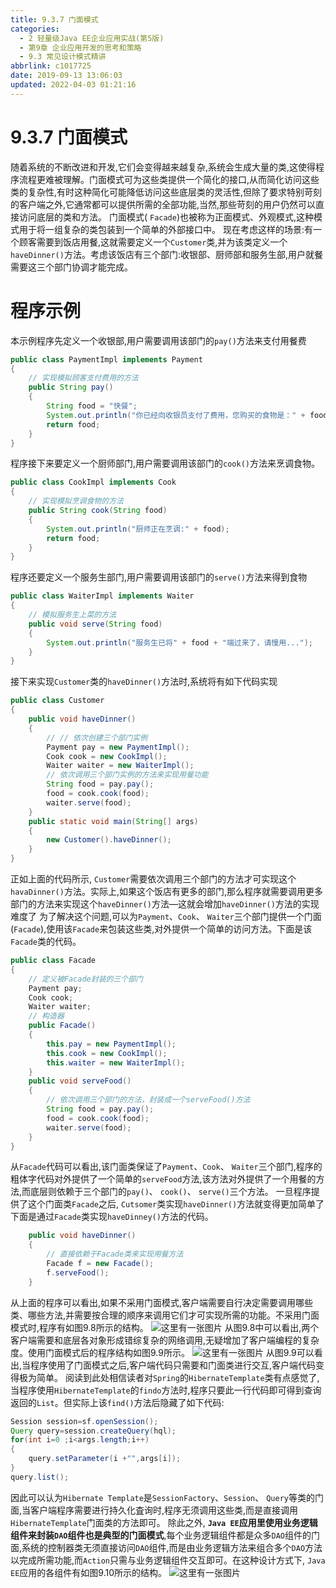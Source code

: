 ```yaml
---
title: 9.3.7 门面模式
categories: 
  - 2 轻量级Java EE企业应用实战(第5版)
  - 第9章 企业应用开发的思考和策略
  - 9.3 常见设计模式精讲
abbrlink: c1017725
date: 2019-09-13 13:06:03
updated: 2022-04-03 01:21:16
---
```

# 9.3.7 门面模式 #
随着系统的不断改进和开发,它们会变得越来越复杂,系统会生成大量的类,这使得程序流程更难被理解。门面模式可为这些类提供一个简化的接口,从而简化访问这些类的复杂性,有时这种简化可能降低访问这些底层类的灵活性,但除了要求特别苛刻的客户端之外,它通常都可以提供所需的全部功能,当然,那些苛刻的用户仍然可以直接访问底层的类和方法。
门面模式( `Facade`)也被称为正面模式、外观模式,这种模式用于将一组复杂的类包装到一个简单的外部接口中。
现在考虑这样的场景:有一个顾客需要到饭店用餐,这就需要定义一个`Customer`类,并为该类定义一个`haveDinner()`方法。考虑该饭店有三个部门:收银部、厨师部和服务生部,用户就餐需要这三个部门协调才能完成。
# 程序示例 #
本示例程序先定义一个收银部,用户需要调用该部门的`pay()`方法来支付用餐费
```java
public class PaymentImpl implements Payment
{
    // 实现模拟顾客支付费用的方法
    public String pay()
    {
        String food = "快餐";
        System.out.println("你已经向收银员支付了费用，您购买的食物是：" + food);
        return food;
    }
}
```
程序接下来要定义一个厨师部门,用户需要调用该部门的`cook()`方法来烹调食物。
```java
public class CookImpl implements Cook
{
    // 实现模拟烹调食物的方法
    public String cook(String food)
    {
        System.out.println("厨师正在烹调:" + food);
        return food;
    }
}
```
程序还要定义一个服务生部门,用户需要调用该部门的`serve()`方法来得到食物
```java
public class WaiterImpl implements Waiter
{
    // 模拟服务生上菜的方法
    public void serve(String food)
    {
        System.out.println("服务生已将" + food + "端过来了，请慢用...");
    }
}
```
接下来实现`Customer`类的`haveDinner()`方法时,系统将有如下代码实现
```java
public class Customer
{
    public void haveDinner()
    {
        // // 依次创建三个部门实例
        Payment pay = new PaymentImpl();
        Cook cook = new CookImpl();
        Waiter waiter = new WaiterImpl();
        // 依次调用三个部门实例的方法来实现用餐功能
        String food = pay.pay();
        food = cook.cook(food);
        waiter.serve(food);
    }
    public static void main(String[] args)
    {
        new Customer().haveDinner();
    }
}
```
正如上面的代码所示, `Customer`需要依次调用三个部门的方法才可实现这个`havaDinner()`方法。实际上,如果这个饭店有更多的部门,那么程序就需要调用更多部门的方法来实现这个`haveDinner()`方法—这就会增加`haveDinner()`方法的实现难度了
为了解决这个问题,可以为`Payment`、`Cook`、 `Waiter`三个部门提供一个门面(`Facade`),使用该`Facade`来包装这些类,对外提供一个简单的访问方法。下面是该`Facade`类的代码。
```java
public class Facade
{
    // 定义被Facade封装的三个部门
    Payment pay;
    Cook cook;
    Waiter waiter;
    // 构造器
    public Facade()
    {
        this.pay = new PaymentImpl();
        this.cook = new CookImpl();
        this.waiter = new WaiterImpl();
    }
    public void serveFood()
    {
        // 依次调用三个部门的方法，封装成一个serveFood()方法
        String food = pay.pay();
        food = cook.cook(food);
        waiter.serve(food);
    }
}
```
从`Facade`代码可以看出,该门面类保证了`Payment`、`Cook`、 `Waiter`三个部门,程序的粗体字代码对外提供了一个简单的`serveFood`方法,该方法对外提供了一个用餐的方法,而底层则依赖于三个部门的`pay()`、 `cook()`、 `serve()`三个方法。
一旦程序提供了这个门面类`Facade`之后, `Cutsomer`类实现`haveDinner()`方法就变得更加简单了下面是通过`Facade`类实现`haveDinney()`方法的代码。
```java
    public void haveDinner()
    {
        // 直接依赖于Facade类来实现用餐方法
        Facade f = new Facade();
        f.serveFood();
    }
```
从上面的程序可以看出,如果不采用门面模式,客户端需要自行决定需要调用哪些类、哪些方法,并需要按合理的顺序来调用它们才可实现所需的功能。不采用门面模式时,程序有如图9.8所示的结构。
![这里有一张图片](https://image-1257720033.cos.ap-shanghai.myqcloud.com/blog/readbooknote/QingLiangJiJavaEEQiYeYingYongShiZhan5/ch9/2.png)
从图9.8中可以看出,两个客户端需要和底层各对象形成错综复杂的网络调用,无疑增加了客户端编程的复杂度。使用门面模式后的程序结构如图9.9所示。
![这里有一张图片](https://image-1257720033.cos.ap-shanghai.myqcloud.com/blog/readbooknote/QingLiangJiJavaEEQiYeYingYongShiZhan5/ch9/3.png)
从图9.9可以看出,当程序使用了门面模式之后,客户端代码只需要和门面类进行交互,客户端代码变得极为简单。
阅读到此处相信读者对`Spring`的`HibernateTemplate`类有点感觉了,当程序使用`HibernateTemplate`的`findo`方法时,程序只要此一行代码即可得到查询返回的`List`。但实际上该`find()`方法后隐藏了如下代码:
```java
Session session=sf.openSession();
Query query=session.createQuery(hql);
for(int i=0 ;i<args.length;i++)
{
    query.setParameter(i +"",args[i]);
}
query.list();
```
因此可以认为`Hibernate Template`是`SessionFactory`、`Session`、 `Query`等类的门面,当客户端程序需要进行持久化査询时,程序无须调用这些类,而是直接调用`HibernateTemplate`门面类的方法即可。
除此之外, **`Java EE`应用里使用业务逻辑组件来封装`DAO`组件也是典型的门面模式**,每个业务逻辑组件都是众多`DAO`组件的门面,系统的控制器类无须直接访问`DAO`组件,而是由业务逻辑方法来组合多个`DAO`方法以完成所需功能,而`Action`只需与业务逻辑组件交互即可。在这种设计方式下, `Java EE`应用的各组件有如图9.10所示的结构。
![这里有一张图片](https://image-1257720033.cos.ap-shanghai.myqcloud.com/blog/readbooknote/QingLiangJiJavaEEQiYeYingYongShiZhan5/ch9/4.png)


